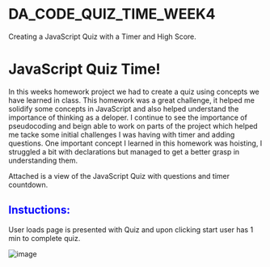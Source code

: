 # DA_CODE_QUIZ_TIME_WEEK4
Creating a JavaScript Quiz with a Timer and High Score. 

<h1>JavaScript Quiz Time!</h1>

In this weeks homework project we had to create a quiz using concepts we have learned in class.
This homework was a great challenge, it helped me solidify some concepts in JavaScript and also 
helped understand the importance of thinking as a deloper. I continue to see the importance of pseudocoding
and beign able to work on parts of the project which helped me tacke some initial challenges I was having with timer and adding
questions. One important concept I learned in this homework was hoisting, I struggled a bit with declarations but managed 
to get a better grasp in understanding them. 

Attached is a view of the JavaScript Quiz with questions and timer countdown.

<h2 style="color:blue">Instuctions:</h2>

User loads page is presented with Quiz and upon clicking start user has 1 min to complete quiz.

![image](https://user-images.githubusercontent.com/84104912/130340862-8fe6f4a2-53e3-423e-b46a-802e675c8ef6.png)

